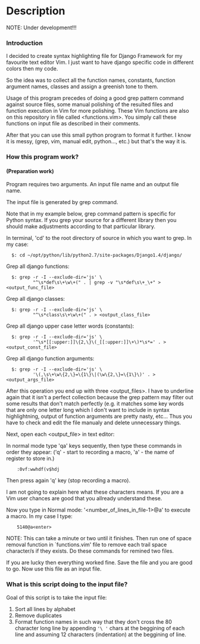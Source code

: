 Description
===========

NOTE: Under development!!!

### Introduction

I decided to create syntax highlighting file for Django Framework for my
favourite text editor Vim.  I just want to have django specific code in
different colors then my code.

So the idea was to collect all the function names, constants, function argument
names, classes and assign a greenish tone to them.

Usage of this program precedes of doing a good grep pattern command against source
files, some manual polishing of the resulted files and function execution in
Vim for more polishing.  These Vim functions are also on this repository in file
called <functions.vim>.  You simply call these functions on input file as
described in their comments.

After that you can use this small python program to format it further.
I know it is messy, (grep, vim, manual edit, python..., etc.) but that's the
way it is.


### How this program work?
####  (Preparation work)

Program requires two arguments. An input file name and an output file name.

The input file is generated by grep command.

Note that in my example below, grep command pattern is specific for Python syntax.
If you grep your source for a different library then you should make adjustments
according to that particular library.

In terminal, 'cd' to the root directory of source in which you want to grep.
In my case:
```
  $: cd ~/opt/python/lib/python2.7/site-packages/Django1.4/django/
```

Grep all django functions:
```
  $: grep -r -I --exclude-dir='js' \
          "^\s*def\s\+\w\+(" . | grep -v "\s*def\s\+_\+" ><output_func_file>
```

Grep all django classes:
```
  $: grep -r -I --exclude-dir='js' \
          "^\s*class\s\+\w\+(" . > <output_class_file>
```
Grep all django upper case letter words (constants):
```
  $: grep -r -I --exclude-dir='js' \
          '^\s*[[:upper:]]\{2,\}\(_[[:upper:]]\+\)*\s*=' . ><output_const_file>
```
Grep all django function arguments:
```
  $: grep -r -I --exclude-dir='js' \
          '\(,\s\+\w\{2,\}=\{1\}\|(\w\{2,\}=\{1\}\)' . ><output_args_file>
```

After this operation you end up with three <output_files>.
I have to underline again that it isn't a perfect collection because the grep
pattern may filter out some results that don't match perfectly (e.g. it matches
some key words that are only one letter long which I don't want to include in
syntax highlightning, output of function arguments are pretty nasty, etc...
Thus you have to check and edit the file manualy and delete unnecessary things.

Next, open each <output_file> in text editor:

In normal mode type 'qa' keys sequently,
then type these commands in order they appear:
  ('q' - start to recording a macro, 'a' - the name of register to store in.)

```
    :0vf:wwhdf(v$hdj
```

Then press again 'q' key (stop recording a macro).

I am not going to explain here what these characters means. If you are a
Vim user chances are good that you allready understand these.

Now you type in Normal mode: '<number_of_lines_in_file-1>@a' to execute a macro.
In my case I type:

```
    5140@a<enter>
```

NOTE: This can take a minute or two until it finishes.
Then run one of space removal function in `functions.vim' file to remove each
trail space character/s if they exists.
Do these commands for remined two files.

If you are lucky then everything worked fine.
Save the file and you are good to go.  Now use this file as an input file.


### What is this script doing to the input file?

Goal of this script is to take the input file:

1. Sort all lines by alphabet
2. Remove duplicates
3. Format function names in such way that they don't cross the 80 character long line by appending ```'\ '``` chars at the beggining of each line and assuming 12 characters (indentation) at the beggining of line.
